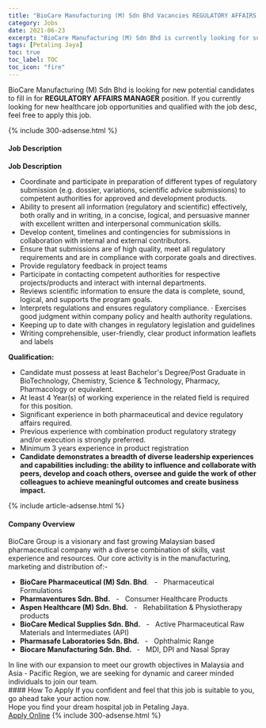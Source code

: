 ```yaml
---
title: "BioCare Manufacturing (M) Sdn Bhd Vacancies REGULATORY AFFAIRS MANAGER" 
category: Jobs 
date: 2021-06-23 
excerpt: "BioCare Manufacturing (M) Sdn Bhd is currently looking for suitable person to fill in the REGULATORY AFFAIRS MANAGER which positioned at Petaling Jaya" 
tags: [Petaling Jaya] 
toc: true 
toc_label: TOC 
toc_icon: "fire" 
--- 
```


<p>BioCare Manufacturing (M) Sdn Bhd is looking for new potential candidates to fill in for <b>REGULATORY AFFAIRS MANAGER</b> position. If you currently looking for new healthcare job opportunities and qualified with the job desc, feel free to apply this job.
</p>{% include 300-adsense.html %} 
<div><div><h4>Job Description</h4></div><div><div><span><div><p><strong>Job Description</strong></p><ul><li>Coordinate and participate in preparation of different types of regulatory submission (e.g. dossier, variations, scientific advice submissions) to competent authorities for approved and development products.</li><li>Ability to present all information (regulatory and scientific) effectively, both orally and in writing, in a concise, logical, and persuasive manner with excellent written and interpersonal communication skills.</li><li>Develop content, timelines and contingencies for submissions in collaboration with internal and external contributors.</li><li>Ensure that submissions are of high quality, meet all regulatory requirements and are in compliance with corporate goals and directives.</li><li>Provide regulatory feedback in project teams</li><li>Participate in contacting competent authorities for respective projects/products and interact&#160;with internal departments.</li><li>Reviews scientific information to ensure the data is complete, sound, logical, and supports the program goals.</li><li>Interprets regulations and ensures regulatory compliance. &#183; Exercises good judgment within company policy and health authority regulations.</li><li>Keeping up to date with changes in regulatory legislation and guidelines</li><li>Writing comprehensible, user-friendly, clear product information leaflets and labels</li></ul><p><strong>Qualification:</strong></p><ul><li>Candidate must possess at least Bachelor's Degree/Post Graduate in BioTechnology, Chemistry, Science &amp; Technology, Pharmacy, Pharmacology or equivalent.</li><li>At least 4 Year(s) of working experience in the related field is required for this position.</li><li>Significant experience in both pharmaceutical and device regulatory affairs required.</li><li>Previous experience with combination product regulatory strategy and/or execution is strongly preferred.</li><li>Minimum 3 years experience in product registration&#160;</li><li><strong>Candidate demonstrates a breadth of diverse leadership experiences and capabilities including: the ability to influence and collaborate with peers, develop and coach others, oversee and guide the work of other colleagues to achieve meaningful outcomes and create business impact.</strong></li></ul></div></span></div></div></div> 
{% include article-adsense.html %} 
<div><div><h4>Company Overview</h4></div><div><div><span><div><div>BioCare Group is a visionary and fast growing Malaysian based pharmaceutical company with a diverse combination of skills, vast experience and resources. Our core activity is in the manufacturing, marketing and distribution of:-</div>
<ul>
<li><strong>BioCare Pharmaceutical (M) Sdn. Bhd</strong>. &#160; -&#160;&#160; Pharmaceutical Formulations</li>
<li><strong>Pharmaventures Sdn. Bhd.</strong> &#160; -&#160;&#160; Consumer Healthcare Products</li>
<li><strong>Aspen Healthcare (M) Sdn. Bhd.</strong> &#160; -&#160;&#160; Rehabilitation &amp; Physiotherapy products</li>
<li><strong>BioCare Medical Supplies Sdn. Bhd.</strong>&#160;&#160; -&#160;&#160; Active Pharmaceutical Raw Materials and Intermediates (API)</li>
<li><strong>Pharmasafe Laboratories Sdn. Bhd.&#160;</strong>&#160; - &#160; Ophthalmic Range</li>
<li><strong>Biocare Manufacturing Sdn. Bhd.&#160;&#160;</strong> - &#160; MDI, DPI and Nasal Spray</li>
</ul>
<div>In line with our expansion to meet our growth objectives in Malaysia and Asia - Pacific Region, we are seeking for dynamic and career minded individuals to join our team.</div></div></span></div></div></div> 
#### How To Apply 
If you confident and feel that this job is suitable to you, go ahead take your action now. <br/> 
Hope you find your dream hospital job in Petaling Jaya. <br/> 
<a href="https://www.jobstreet.com.my/en/job/regulatory-affairs-manager-4596590?jobId=jobstreet-my-job-4596590" class="btn btn--warning" target="_blank" rel="nofollow noopenner">Apply Online</a> 
{% include 300-adsense.html %} 